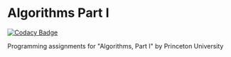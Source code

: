 # Algorithms Part I

[![Codacy Badge](https://api.codacy.com/project/badge/Grade/87137f166588406485e5eab665f2781f)](https://app.codacy.com/app/personalaccount/Algorithms-Part-1?utm_source=github.com&utm_medium=referral&utm_content=personalaccount/Algorithms-Part-1&utm_campaign=badger)

Programming assignments for "Algorithms, Part I" by Princeton University
